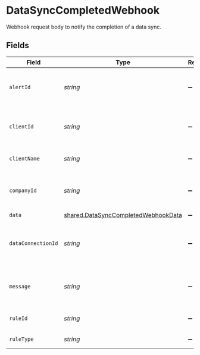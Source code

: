# DataSyncCompletedWebhook

Webhook request body to notify the completion of a data sync.


## Fields

| Field                                                                                             | Type                                                                                              | Required                                                                                          | Description                                                                                       | Example                                                                                           |
| ------------------------------------------------------------------------------------------------- | ------------------------------------------------------------------------------------------------- | ------------------------------------------------------------------------------------------------- | ------------------------------------------------------------------------------------------------- | ------------------------------------------------------------------------------------------------- |
| `alertId`                                                                                         | *string*                                                                                          | :heavy_minus_sign:                                                                                | Unique identifier of the webhook event.                                                           |                                                                                                   |
| `clientId`                                                                                        | *string*                                                                                          | :heavy_minus_sign:                                                                                | Unique identifier for your client in Codat.                                                       |                                                                                                   |
| `clientName`                                                                                      | *string*                                                                                          | :heavy_minus_sign:                                                                                | Name of your client in Codat.                                                                     |                                                                                                   |
| `companyId`                                                                                       | *string*                                                                                          | :heavy_minus_sign:                                                                                | Unique identifier for your SMB in Codat.                                                          | 8a210b68-6988-11ed-a1eb-0242ac120002                                                              |
| `data`                                                                                            | [shared.DataSyncCompletedWebhookData](../../../sdk/models/shared/datasynccompletedwebhookdata.md) | :heavy_minus_sign:                                                                                | N/A                                                                                               |                                                                                                   |
| `dataConnectionId`                                                                                | *string*                                                                                          | :heavy_minus_sign:                                                                                | Unique identifier for a company's data connection.                                                | 2e9d2c44-f675-40ba-8049-353bfcb5e171                                                              |
| `message`                                                                                         | *string*                                                                                          | :heavy_minus_sign:                                                                                | A human-readable message about the webhook.                                                       |                                                                                                   |
| `ruleId`                                                                                          | *string*                                                                                          | :heavy_minus_sign:                                                                                | Unique identifier for the rule.                                                                   |                                                                                                   |
| `ruleType`                                                                                        | *string*                                                                                          | :heavy_minus_sign:                                                                                | The type of rule.                                                                                 |                                                                                                   |